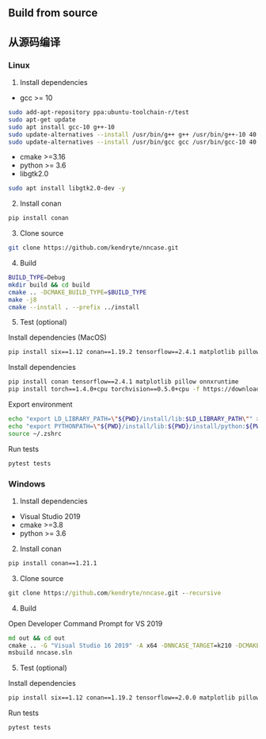 ## Build from source
## 从源码编译

### Linux
1. Install dependencies

- gcc >= 10
```bash
sudo add-apt-repository ppa:ubuntu-toolchain-r/test
sudo apt-get update
sudo apt install gcc-10 g++-10
sudo update-alternatives --install /usr/bin/g++ g++ /usr/bin/g++-10 40
sudo update-alternatives --install /usr/bin/gcc gcc /usr/bin/gcc-10 40 
```

- cmake >=3.16
- python >= 3.6
- libgtk2.0 

```bash
sudo apt install libgtk2.0-dev -y
```

2. Install conan

```bash
pip install conan
```

3. Clone source

```bash
git clone https://github.com/kendryte/nncase.git
```

4. Build
```bash
BUILD_TYPE=Debug
mkdir build && cd build
cmake .. -DCMAKE_BUILD_TYPE=$BUILD_TYPE
make -j8
cmake --install . --prefix ../install
```
5. Test (optional)

Install dependencies (MacOS)
```bash
pip install six==1.12 conan==1.19.2 tensorflow==2.4.1 matplotlib pillow pytest onnxruntime torch torchvision
```

Install dependencies
```bash
pip install conan tensorflow==2.4.1 matplotlib pillow onnxruntime
pip install torch==1.4.0+cpu torchvision==0.5.0+cpu -f https://download.pytorch.org/whl/torch_stable.html
```

Export environment

```bash
echo "export LD_LIBRARY_PATH=\"${PWD}/install/lib:$LD_LIBRARY_PATH\"" >> ~/.zshrc
echo "export PYTHONPATH=\"${PWD}/install/lib:${PWD}/install/python:${PWD}/tests:${PYTHONPATH}\"" >> ~/.zshrc
source ~/.zshrc
```

Run tests

```bash
pytest tests
```

### Windows
1. Install dependencies
- Visual Studio 2019
- cmake >=3.8
- python >= 3.6

2. Install conan
```cmd
pip install conan==1.21.1
```
3. Clone source
```cmd
git clone https://github.com/kendryte/nncase.git --recursive
```
4. Build

Open Developer Command Prompt for VS 2019

```cmd
md out && cd out
cmake .. -G "Visual Studio 16 2019" -A x64 -DNNCASE_TARGET=k210 -DCMAKE_BUILD_TYPE=Release
msbuild nncase.sln
```
5. Test (optional)

Install dependencies
```cmd
pip install six==1.12 conan==1.19.2 tensorflow==2.0.0 matplotlib pillow pytest
```
Run tests
```cmd
pytest tests
```